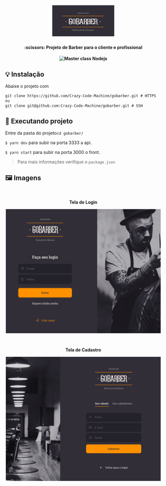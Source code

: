 <h1 align="center">
    <img src=".github/logo.PNG" alt="MyLinks" height="100" width="200"/>
</h1>

<h4 align="center">
   :scissors: Projeto de Barber para o cliente e profissional
</h4>
 
<h4/>
<p align="center">
  <img src="https://img.shields.io/badge/BootCamp%20-GoBarber-orange" alt="Master class Nodejs"/>
<p/>


## :bulb: Instalação

Abaixe o projeto com 
```shell
git clone https://github.com/Crazy-Code-Machine/gobarber.git # HTTPS
ou
git clone git@github.com:Crazy-Code-Machine/gobarber.git # SSH

```
## :rocket: Executando projeto

Entre da pasta do projeto`cd gobarber/`


`$ yarn dev` para subir na porta 3333 a api.

`$ yarn start` para subir na porta 3000 o front.

> Para mais informações verifique o `package.json`

## :framed_picture: Imagens

<br/>
<p align="center">
  <strong>Tela de Login</strong>
<p/>

<p align="center">
  <img align="center" src=".github/login.PNG" height="400px" width="500" />
</p>

<br/>
<p align="center">
  <strong>Tela de Cadastro</strong>
<p/>
<p align="center">
  <img align="center" src=".github/cadastrar.PNG" height="400px" width="500" />
</p>
